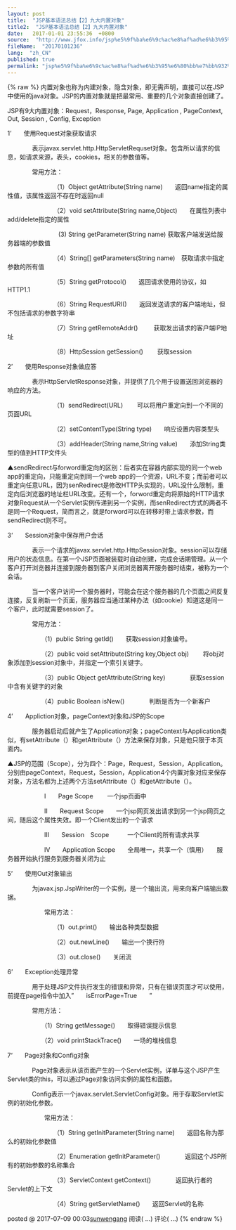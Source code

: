 ```yaml
---
layout: post
title:  "JSP基本语法总结【2】九大内置对象"
title2:  "JSP基本语法总结【2】九大内置对象"
date:   2017-01-01 23:55:36  +0800
source:  "http://www.jfox.info/jsp%e5%9f%ba%e6%9c%ac%e8%af%ad%e6%b3%95%e6%80%bb%e7%bb%932%e4%b9%9d%e5%a4%a7%e5%86%85%e7%bd%ae%e5%af%b9%e8%b1%a1.html"
fileName:  "20170101236"
lang:  "zh_CN"
published: true
permalink: "jsp%e5%9f%ba%e6%9c%ac%e8%af%ad%e6%b3%95%e6%80%bb%e7%bb%932%e4%b9%9d%e5%a4%a7%e5%86%85%e7%bd%ae%e5%af%b9%e8%b1%a1.html"
---
```

{% raw %}
内置对象也称为内建对象，隐含对象，即无需声明，直接可以在JSP中使用的java对象。JSP的内置对象就是把最常用、重要的几个对象直接创建了。

JSP有9大内置对象：Request，Response,  Page,  Application  ,   PageContext,   Out,  Session , Config,  Exception

1’　　使用Request对象获取请求

　　　　表示javax.servlet.http.HttpServletRequset对象。包含所以请求的信息，如请求来源，表头，cookies，相关的参数值等。

　　　　常用方法：

　　　　　　　　（1）Object   getAttribute(String  name)　　返回name指定的属性值，该属性返回不存在时返回null

　　　　　　　　（2）void  setAttribute(String  name,Object)　　在属性列表中add/delete指定的属性

　　　　　　　　   (3)  String  getParameter(String name)  获取客户端发送给服务器端的参数值

　　　　　　　　（4）String[]   getParameters(String name)　获取请求中指定参数的所有值

　　　　　　　　（5）String  getProtocol()　　返回请求使用的协议，如HTTP1.1

　　　　　　　　（6）String  RequestURI()　　返回发送请求的客户端地址，但不包括请求的参数字符串

　　　　　　　　（7）String getRemoteAddr() 　　 获取发出请求的客户端IP地址

　　　　　　　　（8）HttpSession   getSession() 　　获取session

2’　　使用Response对象做应答

　　　　表示HttpServletResponse对象，并提供了几个用于设置送回浏览器的响应的方法。

　　　　　　　　（1）sendRedirect(URL) 　　可以将用户重定向到一个不同的页面URL

　　　　　　　　（2）setContentType(String  type)　　响应设置内容类型头

　　　　　　　　（3）addHeader(String name,String  value)　　添加String类型的值到HTTP文件头

▲sendRedirect与forword重定向的区别：后者实在容器内部实现的同一个web app的重定向，只能重定向到同一个web app的一个资源，URL不变；而前者可以重定向任意URL，因为senRedirect是修改HTTP头实现的，URL没什么限制，重定向后浏览器的地址栏URL改变。还有一个，forword重定向将原始的HTTP请求对象Request从一个Servlet实例传递到另一个实例，而senRedirect方式的两者不是同一个Request，简而言之，就是forword可以在转移时带上请求参数，而sendRedirect则不可。

3‘　　Session对象中保存用户会话

　　　　表示一个请求的javax.servlet.http.HttpSession对象。session可以存储用户的状态信息。在第一个JSP页面被装载时自动创建，完成会话期管理。从一个客户打开浏览器并连接到服务器到客户关闭浏览器离开服务器时结束，被称为一个会话。

　　　　当一个客户访问一个服务器时，可能会在这个服务器的几个页面之间反复连接，反复刷新一个页面，服务器应当通过某种办法（如cookie）知道这是同一个客户，此时就需要session了。

　　　　常用方法：

　　　　　　（1）public String  getId()　　获取session对象编号。

　　　　　　（2）public  void setAttribute(String key,Object  obj)　　 将obj对象添加到session对象中，并指定一个索引关键字。

　　　　　　（3）public  Object  getAttribute(String  key)　　　　获取session中含有关键字的对象

　　　　　　（4）public Boolean  isNew()　　　　判断是否为一个新客户

4’　　Appliction对象，pageContext对象和JSP的Scope

　　　　服务器启动后就产生了Application对象；pageContext与Application类似，有setAttribute（）和getAttribute（）方法来保存对象，只是他只限于本页面内。

▲JSP的范围（Scope），分为四个：Page，Request，Session，Application。分别由pageContext，Request，Session，Application4个内置对象对应来保存对象，方法名都为上述两个方法setAttribute（）和getAttribute（）。

　　　　　　Ⅰ　　Page Scope 　　一个jsp页面中

　　　　　　Ⅱ　　Request Scope　　一个jsp网页发出请求到另一个jsp网页之间，随后这个属性失效。即一个Client发出的一个请求

　　　　　　Ⅲ　　Session　Scope　　　一个Client的所有请求共享

　　　　　　Ⅳ　　Application Scope　　全局唯一，共享一个（慎用）　　服务器开始执行服务到服务器关闭为止

5‘　　使用Out对象输出

　　　　为javax.jsp.JspWriter的一个实例，是一个输出流，用来向客户端输出数据。

　　　　　　常用方法：

　　　　　　　　（1）out.print()　　输出各种类型数据

　　　　　　　　（2）out.newLine()　　输出一个换行符

　　　　　　　　（3）out.close()　　关闭流

6’　　Exception处理异常

　　　　用于处理JSP文件执行发生的错误和异常，只有在错误页面才可以使用，前提在page指令中加入”　　isErrorPage=True　　”

　　　　常用方法：

　　　　　　（1）String  getMessage()　　取得错误提示信息

　　　　　　（2）void  printStackTrace()　　一场的堆栈信息

7‘　　Page对象和Config对象

　　　　Page对象表示从该页面产生的一个Servlet实例，详单与这个JSP产生Servlet类的this，可以通过Page对象访问实例的属性和函数。

　　　　Config表示一个javax.servlet.ServletConfig对象。用于存取Servlet实例的初始化参数。

　　　　　　常用方法：

　　　　　　　　（1）String  getInitParameter(String  name)　　返回名称为那么的初始化参数值

　　　　　　　　（2）Enumeration  getInitParameter()　　　　返回这个JSP所有的初始参数的名称集合

　　　　　　　　（3）ServletContext  getContext()　　　　返回执行者的Servlet的上下文

　　　　　　　　（4）String   getServletName()　　返回Servlet的名称
 

  posted @ 
 2017-07-09 00:03[sunwengang](http://www.jfox.info/go.php?url=http://www.cnblogs.com/1996swg/) 阅读( 
 …) 评论( 
 …)
{% endraw %}
